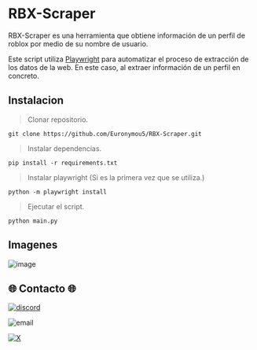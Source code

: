 # RBX-Scraper
RBX-Scraper es una herramienta que obtiene información de un perfil de roblox por medio de su nombre de usuario. 

Este script utiliza [Playwright](https://playwright.dev/) para automatizar el proceso de extracción de los datos de la web. En este caso, al extraer información de un perfil en concreto.

## Instalacion

> Clonar repositorio.

```
git clone https://github.com/Euronymou5/RBX-Scraper.git
```

> Instalar dependencias.

```
pip install -r requirements.txt
```

> Instalar playwright (Si es la primera vez que se utiliza.)

```
python -m playwright install
```

> Ejecutar el script.

```
python main.py
```

## Imagenes

![image](https://github.com/user-attachments/assets/065cae88-7c07-4409-b70d-95b914f617d0)


## 🌐 Contacto 🌐
[![discord](https://img.shields.io/badge/Discord-euronymou5-a?style=plastic&logo=discord&logoColor=white&labelColor=black&color=7289DA)](https://discord.com/users/452720652500205579)

![email](https://img.shields.io/badge/ProtonMail-mr.euron%40proton.me-a?style=plastic&logo=protonmail&logoColor=white&labelColor=black&color=8B89CC)

[![X](https://img.shields.io/twitter/follow/Euronymou51?style=plastic&logo=X&label=%40Euronymou51&labelColor=%23000000&color=%23000000)](https://x.com/Euronymou51)
